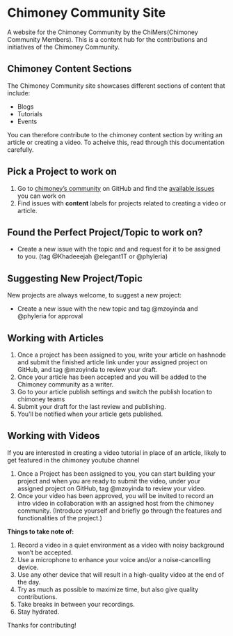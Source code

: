 
# Chimoney Community Site
A website for the Chimoney Community by the ChiMers(Chimoney Community Members). This is a content hub for the contributions and initiatives of the Chimoney
Community.


## Chimoney Content Sections
The Chimoney Community site showcases different sections of content that include:

* Blogs
* Tutorials
* Events

You can therefore contribute to the chimoney content section by writing an article or creating a video. 
To acheive this, read through this documentation carefully.


## Pick a Project to work on
1. Go to [chimoney’s community](https://github.com/Chimoney/Community-Website/issues) on GitHub and find the [available issues](https://github.com/Chimoney/Community-Website/issues) you can work on
2. Find issues with  **content** labels for projects related to creating a video or article.

## Found the Perfect Project/Topic to work on?
- Create a new issue with the topic and and request for it to be assigned to you. (tag @Khadeeejah @elegant1T or @phyleria)

## Suggesting New Project/Topic
New projects are always welcome, to suggest a new project:
- Create a new issue with the new topic and tag @mzoyinda and @phyleria for approval

## Working with Articles
1. Once a project has been assigned to you, write your article on hashnode and submit the finished article link under your assigned project on GitHub, and tag @mzoyinda to review your draft.
2. Once your article has been accepted and you will be added to the Chimoney community as a writer.
3. Go to your article publish settings and switch the publish location to chimoney teams 
4. Submit your draft for the last review and publishing.
5. You’ll be notified when your article gets published.


## Working with Videos
If you are interested in creating a video tutorial in place of an article, likely to get featured in the chimoney youtube channel

1. Once a Project has been assigned to you, you can start building your project and when you are ready to submit the video, under your assigned project on GitHub, tag @mzoyinda to review your video.
2. Once your video has been approved, you will be invited to record an intro video in collaboration with an assigned host from the chimoney community. (Introduce yourself and briefly go through the features and functionalities of the project.)

**Things to take note of:**
1. Record a video in a quiet environment as a video with noisy background won’t be accepted.
2. Use a microphone to enhance your voice and/or a noise-cancelling device.
3. Use any other device that will result in a high-quality video at the end of the day. 
4. Try as much as possible to maximize time, but also give quality contributions.
5. Take breaks in between your recordings.
6. Stay hydrated. 


Thanks for contributing!
